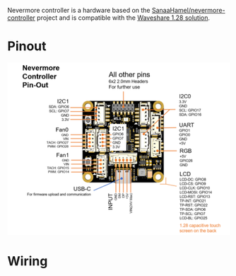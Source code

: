 Nevermore controller is a hardware based on the [SanaaHamel/nevermore-controller](https://github.com/SanaaHamel/nevermore-controller) project and is compatible with the [Waveshare 1.28 solution](https://github.com/SanaaHamel/nevermore-controller/blob/main/doc/wiring.adoc#nevermore-mini---waveshare-touch-128).

# Pinout
![](/doc/nevermore%20controller%20pinout.png)

# Wiring

